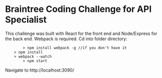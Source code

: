 # Braintree Coding Challenge for API Specialist
This challenge was built with React for the front end and Node/Express for the back end. Webpack is required.
Cd into folder directory:
```
		> npm install webpack -g //if you don't have it
    > npm install
    > webpack --watch
		> npm start
```

Navigate to http://localhost:3090/